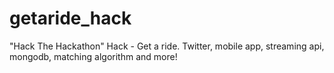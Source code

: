 getaride_hack
=============

"Hack The Hackathon" Hack - Get a ride. Twitter, mobile app, streaming api, mongodb, matching algorithm and more! 